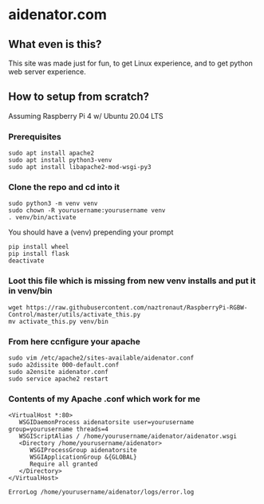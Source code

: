 # aidenator.com

## What even is this?
This site was made just for fun, to get Linux experience, and to get python
web server experience.

## How to setup from scratch?
Assuming Raspberry Pi 4 w/ Ubuntu 20.04 LTS

### Prerequisites
```
sudo apt install apache2
sudo apt install python3-venv
sudo apt install libapache2-mod-wsgi-py3
```
### Clone the repo and cd into it
```
sudo python3 -m venv venv
sudo chown -R yourusername:yourusername venv
. venv/bin/activate
```
You should have a (venv) prepending your prompt

```
pip install wheel
pip install flask
deactivate
```
### Loot this file which is missing from new venv installs and put it in venv/bin
```
wget https://raw.githubusercontent.com/naztronaut/RaspberryPi-RGBW-Control/master/utils/activate_this.py
mv activate_this.py venv/bin
```

### From here ccnfigure your apache
```
sudo vim /etc/apache2/sites-available/aidenator.conf
sudo a2dissite 000-default.conf
sudo a2ensite aidenator.conf
sudo service apache2 restart
```

### Contents of my Apache .conf which work for me
```
<VirtualHost *:80>
   WSGIDaemonProcess aidenatorsite user=yourusername group=yourusername threads=4
   WSGIScriptAlias / /home/yourusername/aidenator/aidenator.wsgi
   <Directory /home/yourusername/aidenator>
      WSGIProcessGroup aidenatorsite
      WSGIApplicationGroup &{GLOBAL}
      Require all granted
   </Directory>
</VirtualHost>

ErrorLog /home/yourusername/aidenator/logs/error.log
```
